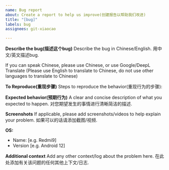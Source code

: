 ```yaml
---
name: Bug report
about: Create a report to help us improve(创建报告以帮助我们改进)
title: "[bug]"
labels: bug
assignees: git-xiaocao

---
```


**Describe the bug(描述这个bug)**
Describe the bug in Chinese/English.
用中文/英文描述bug.

If you can speak Chinese, please use Chinese, or use Google/DeepL Translate (Please use English to translate to Chinese, do not use other languages to translate to Chinese)

**To Reproduce(重现步骤)**
Steps to reproduce the behavior(重现行为的步骤):


**Expected behavior(预期行为)**
A clear and concise description of what you expected to happen.
对您期望发生的事情进行清晰简洁的描述.

**Screenshots**
If applicable, please add screenshots/videos to help explain your problem.
如果可以的话请添加截图/视频.

**OS:**
 - Name: [e.g. Redmi9]
 - Version [e.g. Android 12]


**Additional context**
Add any other context/log about the problem here.
在此处添加有关该问题的任何其他上下文/日志.
